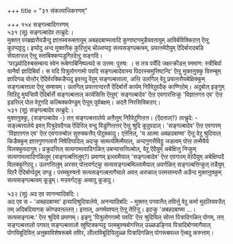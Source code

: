 +++
title = "३१ संकल्पाधिकरणम्"

+++
१५४ सङ्गल्बादिगरणम्  
५३१ (सू) सङ्गल्बादेव तत्च्रुदे:।  
मुक्तऩ् परब्रह्मत्तैयडैन्दु ज्ञाऩस्वरूबऩायुम् अबहदबाप्मत्वादि कुणाष्टगमुडैयवऩायुम् आविर्बविक्किऱाऩ् ऎऩ्ऱु कूऱप्पट्टदु। इप्पोदु अन्द मुक्तऩैक् कुऱित्तुच् चॊल्लप्पट्ट सत्यसङ्गल्बत्वम्, प्रयत्ऩमॆदैयुम् ऎदिर्बारादबडि सॆयलाऱ्ऱल् ऎऩ्ऱु स्ताबिक्कप्पडुगिऱदॆऩ्ऱु सङ्गदि।   
'परञ्ज्योदिरुबसम्बत्य स्वेन रूबेणाबिनिष्पत्यदे स उत्तम: पुरुष: । स तत्र पर्येदि जक्षत्क्रीडऩ् रममाण: स्त्रीबिर्वा यानैर्वा ज्ञादिबिर्वा। स यदि पित्रुलोगगामो पवदि सङ्गल्बादेवास्य पिदरस्समुत्तिष्टन्दि' ऎऩ्ऱु मुक्तऩुक्कु विरुम्बुम् ज्ञादिगळ् पोऩ्ऱोर् ऎदिर्वरक्किडैप्पदु इवऩदु वॆऱुम् सङ्गल्बत्ताला, अऩ्ऱि उलगिल् वेऱु प्रयत्ऩत्तैयबेक्षिक्कुम् सङ्गल्बत्ताला ऎऩ्ऱु सम्शयम्। उलगिल् प्रयत्ऩान्दरत्तै ऎदिर्बार्त्ते कार्यम् निऱैवेऱुवदैक् काण्गिऱोम्। अदुबोल् इङ्गुम् सिऱिदु मुयऱ्सियै ऎदिर्बार्त्ते सङ्गल्बत्ताल् कार्यसित्ति ऎऩ्ऱुम्' सङ्गल्बादेव' ऎऩ्ऱ एवगारत्तिऱ्कु 'विज्ञाऩगऩ एव' ऎऩ्ऱ इडत्तिल् पोल वेऱुगदि कल्बिक्कवेण्डुम् ऎऩ्ऱुम् पूर्वबक्षम्। अदऩै निरसिक्किऱार्।   
५३१ (सू) सङ्गल्बादेव तत्च्रुदे:।  
मुक्तऩुक्कु, {सङ्गल्बादेव -} तऩ् सङ्गल्बत्तालेये अऩैत्तुम् निऱैवेऱुगिऩ्ऱऩ। {ऎदऩाल्?} तत्च्रुदे: - सङ्ल्बत्तालेये इवऩ् पित्रुदेवदैगळ् ऎदिरिल् वन्दु विडुगिऩ्ऱऩर् ऎऩ्ऱु श्रुदि कूऱुवदाल्। 'सङ्गल्बादेव' ऎऩ्ऱ एवगारम् 'विज्ञाऩगऩ एव' ऎऩ्ऱ एवगारम्बोल सुरुक्कत्तैप् पॊऱुक्कादु। एऩॆऩिल्, 'य आत्मा अबहदबाप्मा' ऎऩ्ऱु वेऱु श्रुदियाल् किडैक्कुम् ज्ञाऩगुणगत्वत्तै निषेदिप्पदिल् अदऱ्कु सामर्त्यमिऩ्मैयाल्, अन्दगुणत्तैविट्टु जडत्वम् पोऩ्ऱ तऩ्मैयैये विलक्कुवदागुम्। प्रक्रुदत्तिल् सत्यगामत्वादिगळिऩ् उबन्यासत्तिल्बोल्, वेऱु ऎदैयुम् अबेक्षित्तु निऱ्कुम् सत्यगामत्वादिगळिलुम् (सङ्गल्बत्तिलुम्?) प्रमाणम् इल्लामैयाल् 'सङ्गल्बादेव' ऎऩ्ऱ एवगारम् वेऱॆदैयुम् अबेक्षिप्पदै विलक्कुगिऱदु। उलगत्तिलुम् अरसर् पोऩ्ऱवर्गट्कु सत्यसङ्गल्बमिल्लामैयाल् अवर्गळिऩ् सङ्गल्बत्तिऱ्कुत् तडैयुम् पिऱरै ऎदिर्बार्प्पदुम् उण्डु। परमबुरुषऩो सत्यसङ्गल्बऩागैयाले अवऩ् अरुळाल् परमसाम्यत्तै अडैन्द मुक्तऩुक्कुम् सत्यसङ्गल्बत्वम् कूडुम्। मऱ्ऱवर्गट्कु अव्वाऱु कूडादु।

५३२ (सू) अद एव सानन्यादिबदि:।  
अद एव स - 'अबहदबाप्मा' इत्यादिश्रुदियालेये, अनन्यादिबदि: - मुक्तऩ् पगवाऩैत् तविर्त्तु वेऱु कर्मा मुदलियवऱ्ऱैत् तम् अदिबदियागक् कॊण्डवऩल्लऩ्। इत्ताल्, अगर्मवश्यऩ् ऎऩ्ऱु तेऱिऱ्ऱु। इदऱ्कु 'अबहदबाप्मा …। सत्यसङ्गल्ब:' ऎऩ्ऱ श्रुदिये प्रमाणम्। इङ्गु 'पित्रुलोगगामो पवदि' ऎऩ्ऱ श्रुदियिल् सॊऩ्ऩ पित्रादिगळिऩ् पोगम्, तऩ् सङ्गल्बत्तालो पगवत् सङ्गल्बत्तालो स्रुष्टिक्कप्पट्ट परमबुरुषबोगत्तिल् उळ्ळडङ्गिय पित्रादिबोगमागैयाल् पोगविबूदियिऩ् अऩुबवविशेषरूबमे तविर, लीलाविबूदियिलुळ्ळ पित्रादिगळिऩ् पोगरूबमल्ल ऎऩ्बदु करुत्ताम्।


